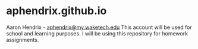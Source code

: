 # aphendrix.github.io
Aaron Hendrix - aphendrix@my.waketech.edu
This account will be used for school and learning purposes.
I will be using this repository for homework assignments.
